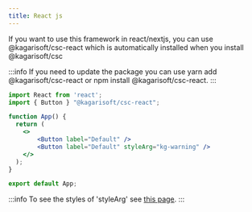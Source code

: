 ```yaml
---
title: React js
---
```


If you want to use this framework in react/nextjs, you can use @kagarisoft/csc-react which is automatically installed when you install @kagarisoft/csc

:::info
  If you need to update the package you can use yarn add @kagarisoft/csc-react or npm install @kagarisoft/csc-react. 
:::

```jsx
import React from 'react';
import { Button } "@kagarisoft/csc-react";

function App() {
  return (
    <>
        <Button label="Default" />
        <Button label="Default" styleArg="kg-warning" />
    </>
  );
}

export default App;
```

:::info
  To see the styles of 'styleArg' see [this page](https://classstyle.netlify.app/docs/Components/buttons#ampersand-modification-list).
:::

